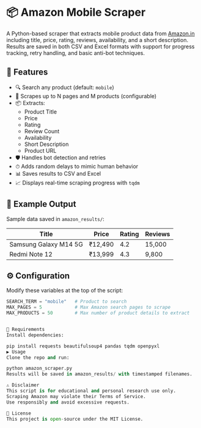 # 📦 Amazon Mobile Scraper

A Python-based scraper that extracts mobile product data from [Amazon.in](https://www.amazon.in) including title, price, rating, reviews, availability, and a short description. Results are saved in both CSV and Excel formats with support for progress tracking, retry handling, and basic anti-bot techniques.

## 🚀 Features

- 🔍 Search any product (default: `mobile`)
- 📄 Scrapes up to N pages and M products (configurable)
- 📦 Extracts:
  - Product Title
  - Price
  - Rating
  - Review Count
  - Availability
  - Short Description
  - Product URL
- 🛡 Handles bot detection and retries
- ⏱ Adds random delays to mimic human behavior
- 📊 Saves results to CSV and Excel
- 📈 Displays real-time scraping progress with `tqdm`

## 📂 Example Output

Sample data saved in `amazon_results/`:

| Title                        | Price | Rating | Reviews |
|-----------------------------|-------|--------|---------|
| Samsung Galaxy M14 5G       | ₹12,490 | 4.2    | 15,000  |
| Redmi Note 12               | ₹13,999 | 4.3    | 9,800   |

## ⚙️ Configuration

Modify these variables at the top of the script:

```python
SEARCH_TERM = "mobile"   # Product to search
MAX_PAGES = 5            # Max Amazon search pages to scrape
MAX_PRODUCTS = 50        # Max number of product details to extract


🧰 Requirements
Install dependencies:

pip install requests beautifulsoup4 pandas tqdm openpyxl
▶️ Usage
Clone the repo and run:

python amazon_scraper.py
Results will be saved in amazon_results/ with timestamped filenames.

⚠️ Disclaimer
This script is for educational and personal research use only.
Scraping Amazon may violate their Terms of Service.
Use responsibly and avoid excessive requests.

📄 License
This project is open-source under the MIT License.
